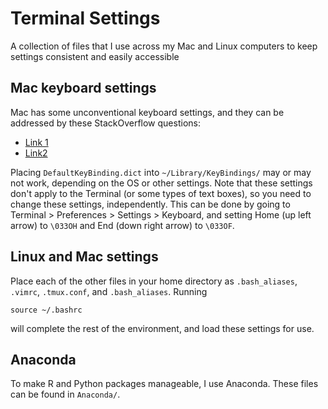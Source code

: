 # Terminal Settings

A collection of files that I use across my Mac and Linux computers to keep settings consistent and easily accessible

## Mac keyboard settings

Mac has some unconventional keyboard settings, and they can be addressed by these StackOverflow questions:

* [Link 1](https://apple.stackexchange.com/questions/12997/can-home-and-end-keys-be-mapped-when-using-terminal)
* [Link2](http://apple.stackexchange.com/questions/16135/remap-home-and-end-to-beginning-and-end-of-line?answertab=votes#tab-top)

Placing `DefaultKeyBinding.dict` into `~/Library/KeyBindings/` may or may not work, depending on the OS or other settings. Note that these settings don't apply to the Terminal (or some types of text boxes), so you need to change these settings, independently. This can be done by going to Terminal > Preferences > Settings > Keyboard, and setting Home (up left arrow) to `\033OH` and End (down right arrow) to `\033OF`.

## Linux and Mac settings

Place each of the other files in your home directory as `.bash_aliases`, `.vimrc`, `.tmux.conf`, and `.bash_aliases`. Running

```shell
source ~/.bashrc
```

will complete the rest of the environment, and load these settings for use.

## Anaconda

To make R and Python packages manageable, I use Anaconda.
These files can be found in `Anaconda/`.
